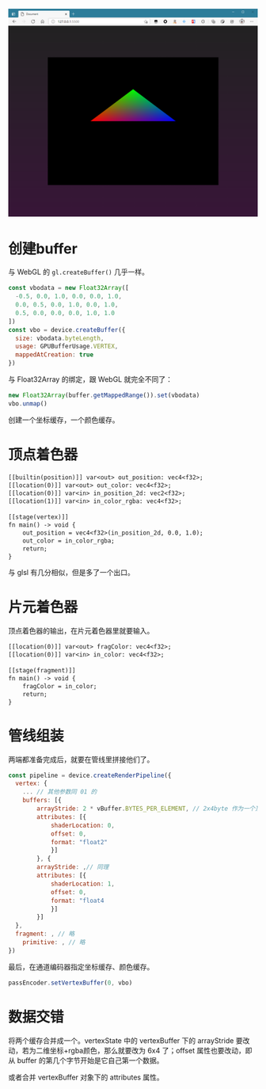 ![image-20210331162931020](attachments/image-20210331162931020.png)



# 创建buffer

与 WebGL 的 `gl.createBuffer()` 几乎一样。

``` js
const vbodata = new Float32Array([
  -0.5, 0.0, 1.0, 0.0, 0.0, 1.0,
  0.0, 0.5, 0.0, 1.0, 0.0, 1.0,
  0.5, 0.0, 0.0, 0.0, 1.0, 1.0
])
const vbo = device.createBuffer({
  size: vbodata.byteLength, 
  usage: GPUBufferUsage.VERTEX,
  mappedAtCreation: true
})
```

与 Float32Array 的绑定，跟 WebGL 就完全不同了：

``` js
new Float32Array(buffer.getMappedRange()).set(vbodata)
vbo.unmap()
```

创建一个坐标缓存，一个颜色缓存。

# 顶点着色器

``` wgsl
[[builtin(position)]] var<out> out_position: vec4<f32>;
[[location(0)]] var<out> out_color: vec4<f32>;
[[location(0)]] var<in> in_position_2d: vec2<f32>;
[[location(1)]] var<in> in_color_rgba: vec4<f32>;

[[stage(vertex)]]
fn main() -> void {
	out_position = vec4<f32>(in_position_2d, 0.0, 1.0);
	out_color = in_color_rgba;
	return;
}
```

与 glsl 有几分相似，但是多了一个出口。



# 片元着色器

顶点着色器的输出，在片元着色器里就要输入。

``` wgsl
[[location(0)]] var<out> fragColor: vec4<f32>;
[[location(0)]] var<in> in_color: vec4<f32>;

[[stage(fragment)]]
fn main() -> void {
	fragColor = in_color;
	return;
}
```



# 管线组装

两端都准备完成后，就要在管线里拼接他们了。

``` js
const pipeline = device.createRenderPipeline({
  vertex: {
    ... // 其他参数同 01 的
    buffers: [{
  		arrayStride: 2 * vBuffer.BYTES_PER_ELEMENT, // 2x4byte 作为一个顶点坐标数据
  		attributes: [{
  			shaderLocation: 0,
  			offset: 0,
  			format: "float2"
			}]
		}, {
  		arrayStride: ,// 同理
  		attributes: [{
  			shaderLocation: 1,
  			offset: 0,
  			format: "float4
			}]
		}]
  },
  fragment: , // 略
	primitive: , // 略
})
```

最后，在通道编码器指定坐标缓存、颜色缓存。

``` js
passEncoder.setVertexBuffer(0, vbo)
```

# 数据交错

将两个缓存合并成一个。vertexState 中的 vertexBuffer 下的 arrayStride 要改动，若为二维坐标+rgba颜色，那么就要改为 6x4 了；offset 属性也要改动，即从 buffer 的第几个字节开始是它自己第一个数据。

或者合并 vertexBuffer 对象下的 attributes 属性。


